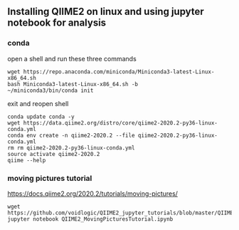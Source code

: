 ## Installing QIIME2 on linux and using jupyter notebook for analysis

### conda
open a shell and run these three commands
```
wget https://repo.anaconda.com/miniconda/Miniconda3-latest-Linux-x86_64.sh
bash Miniconda3-latest-Linux-x86_64.sh -b
~/miniconda3/bin/conda init
```
exit and reopen shell 
```
conda update conda -y
wget https://data.qiime2.org/distro/core/qiime2-2020.2-py36-linux-conda.yml
conda env create -n qiime2-2020.2 --file qiime2-2020.2-py36-linux-conda.yml
rm rm qiime2-2020.2-py36-linux-conda.yml
source activate qiime2-2020.2
qiime --help
```

### moving pictures tutorial
https://docs.qiime2.org/2020.2/tutorials/moving-pictures/
```
wget https://github.com/voidlogic/QIIME2_jupyter_tutorials/blob/master/QIIME2_MovingPicturesTutorial.ipynb
jupyter notebook QIIME2_MovingPicturesTutorial.ipynb
```
